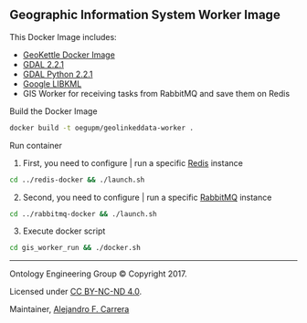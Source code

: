 ## Geographic Information System Worker Image

This Docker Image includes:

 * [GeoKettle Docker Image](https://github.com/oeg-upm/docker-geokettle)
 * [GDAL 2.2.1](http://trac.osgeo.org/gdal/wiki/DownloadingGdalBinaries)
 * [GDAL Python 2.2.1](http://gdal.org/python/)
 * [Google LIBKML](https://github.com/google/libkml)
 * GIS Worker for receiving tasks from RabbitMQ and save them on Redis

Build the Docker Image

```bash
docker build -t oegupm/geolinkeddata-worker .
```

Run container

1. First, you need to configure | run a specific [Redis](../redis-docker) instance

```bash
cd ../redis-docker && ./launch.sh
```

2. Second, you need to configure | run a specific [RabbitMQ](../rabbitmq-docker) instance

```bash
cd ../rabbitmq-docker && ./launch.sh
```

3. Execute docker script

```bash
cd gis_worker_run && ./docker.sh
```

---

Ontology Engineering Group © Copyright 2017.

Licensed under [CC BY-NC-ND 4.0](https://creativecommons.org/licenses/by-nc-nd/4.0/).

Maintainer, [Alejandro F. Carrera](https://www.github.com/alejandrofcarrera)
